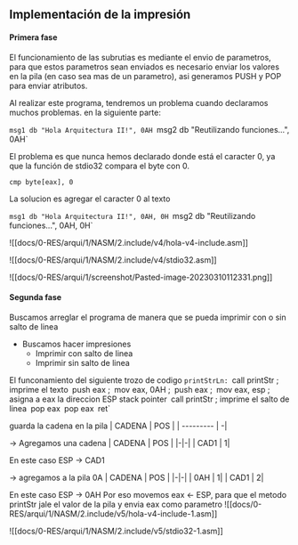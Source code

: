 ## Implementación de la impresión

#### Primera fase

El funcionamiento de las subrutias es mediante el envio de parametros, para que estos parametros sean enviados es necesario enviar los valores en la pila (en caso sea mas de un parametro), asi generamos PUSH y POP para enviar atributos.

Al realizar este programa, tendremos un problema cuando declaramos muchos problemas.
en la siguiente parte:

`msg1 db "Hola Arquitectura II!", 0AH
`msg2 db "Reutilizando funciones...", 0AH`

El problema es que nunca hemos declarado donde está el caracter 0, ya que la función de stdio32 compara el byte con 0.

`cmp byte[eax], 0`

La solucion es agregar el caracter 0 al texto

`msg1 db "Hola Arquitectura II!", 0AH, 0H
`msg2 db "Reutilizando funciones...", 0AH, 0H`

![[docs/0-RES/arqui/1/NASM/2.include/v4/hola-v4-include.asm]]

![[docs/0-RES/arqui/1/NASM/2.include/v4/stdio32.asm]]

![[docs/0-RES/arqui/1/screenshot/Pasted-image-20230310112331.png]]

#### Segunda fase
Buscamos arreglar el programa de manera que se pueda imprimir con o sin salto de linea
- Buscamos hacer impresiones
	- Imprimir con salto de linea
	- Imprimir sin salto de linea

El funconamiento del siguiente trozo de codigo
`printStrLn:
`call printStr ; imprime el texto`
`push eax ;`
`mov eax, 0AH ;`
`push eax ;`
`mov eax, esp ; asigna a eax la direccion ESP stack pointer`
`call printStr ; imprime el salto de linea`
`pop eax`
`pop eax`
`ret`

guarda la cadena en la pila
| CADENA | POS |
| --------- | -|

-> Agregamos una cadena
| CADENA | POS |
|-|-|
| CAD1 | 1|

En este caso ESP -> CAD1

-> agregamos a la pila 0A
| CADENA | POS |
|-|-|
| 0AH | 1|
| CAD1 | 2|

En este caso ESP -> 0AH
Por eso movemos eax <- ESP, para que el metodo printStr jale el valor de la pila y envia eax como parametro
![[docs/0-RES/arqui/1/NASM/2.include/v5/hola-v4-include-1.asm]]

![[docs/0-RES/arqui/1/NASM/2.include/v5/stdio32-1.asm]]


